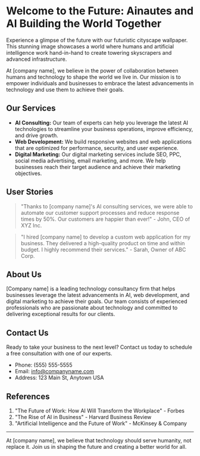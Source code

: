<!--font:Alegreya-->

# Welcome to the Future: Ainautes and AI Building the World Together

Experience a glimpse of the future with our futuristic cityscape wallpaper. This stunning image showcases a world where humans and artificial intelligence work hand-in-hand to create towering skyscrapers and advanced infrastructure.

At [company name], we believe in the power of collaboration between humans and technology to shape the world we live in. Our mission is to empower individuals and businesses to embrace the latest advancements in technology and use them to achieve their goals.

## Our Services

- **AI Consulting:** Our team of experts can help you leverage the latest AI technologies to streamline your business operations, improve efficiency, and drive growth.
- **Web Development:** We build responsive websites and web applications that are optimized for performance, security, and user experience.
- **Digital Marketing:** Our digital marketing services include SEO, PPC, social media advertising, email marketing, and more. We help businesses reach their target audience and achieve their marketing objectives.

## User Stories

> "Thanks to [company name]'s AI consulting services, we were able to automate our customer support processes and reduce response times by 50%. Our customers are happier than ever!" - John, CEO of XYZ Inc.

> "I hired [company name] to develop a custom web application for my business. They delivered a high-quality product on time and within budget. I highly recommend their services." - Sarah, Owner of ABC Corp.

## About Us

[Company name] is a leading technology consultancy firm that helps businesses leverage the latest advancements in AI, web development, and digital marketing to achieve their goals. Our team consists of experienced professionals who are passionate about technology and committed to delivering exceptional results for our clients.

## Contact Us

Ready to take your business to the next level? Contact us today to schedule a free consultation with one of our experts.

- Phone: (555) 555-5555
- Email: info@companyname.com
- Address: 123 Main St, Anytown USA

## References

1. "The Future of Work: How AI Will Transform the Workplace" - Forbes
2. "The Rise of AI in Business" - Harvard Business Review
3. "Artificial Intelligence and the Future of Work" - McKinsey & Company

---

At [company name], we believe that technology should serve humanity, not replace it. Join us in shaping the future and creating a better world for all.

<!--

Write me content for website with wallpaper which alt text is:

"A futuristic cityscape where Ainautes and their AI counterparts work together to build towering skyscrapers and infrastructure."

The name/title of the page should not be 1:1 copy of the alt text but rather a real content of the website which is using this wallpaper.

- Use markdown format 
- Start with heading
- Heading should be short and concise
- The content should look like a real website 
- The website should not be about the wallpaper, wallpaper is just a related background
- Heading should be contain work "wallpaper" or "background"
- Include real sections like references, contact, user stories, etc. use things relevant to the page purpose.
- Feel free to use structure like headings, bullets, numbering, blockquotes, paragraphs, horizontal lines, etc.
- You can use formatting like bold or _italic_
- You can include UTF-8 emojis
- Links should be only #hash anchors (and you can refer to the document itself)
- Do not include images


---


# Welcome to the Future: Ainautes and AI Building the World Together

Experience a glimpse of the future with our futuristic cityscape wallpaper. This stunning image showcases a world where humans and artificial intelligence work hand-in-hand to create towering skyscrapers and advanced infrastructure.

At [company name], we believe in the power of collaboration between humans and technology to shape the world we live in. Our mission is to empower individuals and businesses to embrace the latest advancements in technology and use them to achieve their goals.

## Our Services

- **AI Consulting:** Our team of experts can help you leverage the latest AI technologies to streamline your business operations, improve efficiency, and drive growth.
- **Web Development:** We build responsive websites and web applications that are optimized for performance, security, and user experience.
- **Digital Marketing:** Our digital marketing services include SEO, PPC, social media advertising, email marketing, and more. We help businesses reach their target audience and achieve their marketing objectives.

## User Stories

> "Thanks to [company name]'s AI consulting services, we were able to automate our customer support processes and reduce response times by 50%. Our customers are happier than ever!" - John, CEO of XYZ Inc.

> "I hired [company name] to develop a custom web application for my business. They delivered a high-quality product on time and within budget. I highly recommend their services." - Sarah, Owner of ABC Corp.

## About Us

[Company name] is a leading technology consultancy firm that helps businesses leverage the latest advancements in AI, web development, and digital marketing to achieve their goals. Our team consists of experienced professionals who are passionate about technology and committed to delivering exceptional results for our clients.

## Contact Us

Ready to take your business to the next level? Contact us today to schedule a free consultation with one of our experts.

- Phone: (555) 555-5555
- Email: info@companyname.com
- Address: 123 Main St, Anytown USA

## References

1. "The Future of Work: How AI Will Transform the Workplace" - Forbes
2. "The Rise of AI in Business" - Harvard Business Review
3. "Artificial Intelligence and the Future of Work" - McKinsey & Company

---

At [company name], we believe that technology should serve humanity, not replace it. Join us in shaping the future and creating a better world for all.

-->
